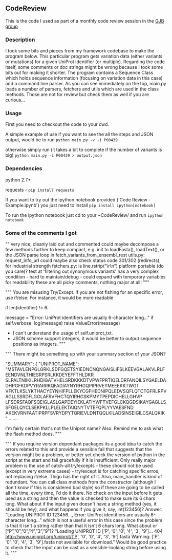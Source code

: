 ## CodeReview

This is the code I used as part of a monthly code review session in the [GJB group](http://www.compbio.dundee.ac.uk/)


### Description
I took some bits and pieces from my framework codebase to make the program below. 
This particular program gets variation data (either variants or mutations) for a given UniProt identifier (or multiple).
Regarding the code itself, some comments or doc strings might be wrong because I took some bits out for making it shorter. 
The program contains a Sequence Class which holds sequence information (focusing on variation data in this case) and
a command line parser. As you can see immediately on the top, main.py loads a number of parsers, fetchers and 
utils which are used in the class methods. Those are not for review but check them as well if you are curious…

### Usage

First you need to checkout the code to your cwd. 

A simple example of use if you want to see the all the steps and JSON output, would be to run `python main.py -v -i P00439` 


otherwise simply run (it takes a bit to complete if the number of variants is big) `python main.py -i P00439 > output.json`

### Dependencies
python 2.7+

requests - `pip install requests`

If you want to try out the ipython notebook provided ('Code Review - Example.ipynb') 
you just need to install `pip install ipython[notebook]`

To run the ipython notebook just cd to your ~CodeReview/ and run `ipython notebook`


### Some of the comments I got


""
very nice, cleanly laid out and commented
could maybe decompose a few methods further to keep compact, e.g. init to loadFasta(), loadText(), or the 
JSON parse loop in fetch_variants_from_ensembl_rest
utils.py:
request_info_url could maybe also check status code 301/302 (redirects), for industrial strength
fetchers.py:
is line.rstrip(“\r\n”) platform portable (do you care)?
test at 'filtering out synonymous variants' has a very complex condition - hard to maintain/debug - could
 expand with temporary variables for readability
these are all picky comments, nothing major at all!
"""

"""
You are misusing Try/Except. If you are not fishing for an specific error, use if/else:
For instance, it would be more readable

if len(identifier) != 6:

  message = "Error: UniProt identifiers are usually 6-character long..."
  if self.verbose:
      log(message)
  raise ValueError(message)
* I can't understand the usage of self.uniprot_txt. 
* JSON scheme support integers, it would be better to output sequence positions as integers.
"""

"""
There might be something up with your summary section of your JSON?

  "SUMMARY": {
      "UNIPROT_NAME": "MSTAVLENPGLGRKLSDFGQETSYIEDNCNQNGAISLIFSLKEEVGALAKVLRLFEENDVNLTHIESRPSRLKKDEYEFFTHLDKR
      SLPALTNIIKILRHDIGATVHELSRDKKKDTVPWFPRTIQELDRFANQILSYGAELDADHPGFKDPVYRARRKQFADIAYNYRHGQPIPRVEYMEEEKKTWGT
      VFKTLKSLYKTHACYEYNHIFPLLEKYCGFHEDNIPQLEDVSQFLQTCTGFRLRPVAGLLSSRDFLGGLAFRVFHCTQYIRHGSKPMYTPEPDICHELLGHVP
      LFSDRSFAQFSQEIGLASLGAPDEYIEKLATIYWFTVEFGLCKQGDSIKAYGAGLLSSFGELQYCLSEKPKLLPLELEKTAIQNYTVTEFQPLYYVAESFND
      AKEKVRNFAATIPRPFSVRYDPYTQRIEVLDNTQQLKILADSINSEIGILCSALQKIK" .......
      
I'm fairly certain that's not the Uniprot name? Also: Remind me to ask what the flash method does.
"""

"""
If you require version dependant packages its a good idea to catch the errors related to this and provide a 
sensible fail that suggests that the version might be a problem, or better yet check the version of python 
in the script at the start and fail gracefully if it is insufficient.
Only really major problem is the use of catch-all try/excepts - these should not be used (except in very 
extreme cases) - try/except is for catching specific erros, not replacing if/else. Thigo has the right of it.
Also, main_handler is kind of redundant. You can call class methods from the constructor (although I don't 
know if this is considered bad style) so if these are going to be called all the time, every time, I'd do it there.
No check on the input before it gets used as a string and then the value is checked to make sure its 6 
chars long. What about if the input given doesn't have a string method (yes, it should be hey), and what 
happens if you give it, say, int(123456)? Answer: “Loading UNIPROT ID 123456…, Error: UniProt identifiers 
are usually 6-character long…” which is not a useful error in this case since the problem is that it isn't a 
string rather than that it isn't 6 chars long. What about or [“P”,”0”,”0”,”4”,”3”,”9”]? “Loading 
UNIPROT ID ['P', '0', '0', '4', '3', '9']… 404 http://www.uniprot.org/uniprot/['P', '0', '0', '4', '3', '9'].fasta 
Warning: ['P', '0', '0', '4', '3', '9'].fasta not available for download.” Would be good practice to check 
that the input can be cast as a sensible-looking string before using it.
"""
